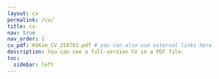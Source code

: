 ```yaml
---
layout: cv
permalink: /cv/
title: cv
nav: true
nav_order: 1
cv_pdf: HSKim_CV_250701.pdf # you can also use external links here
description: You can see a full-version CV in a PDF file.
toc:
  sidebar: left
---
```

